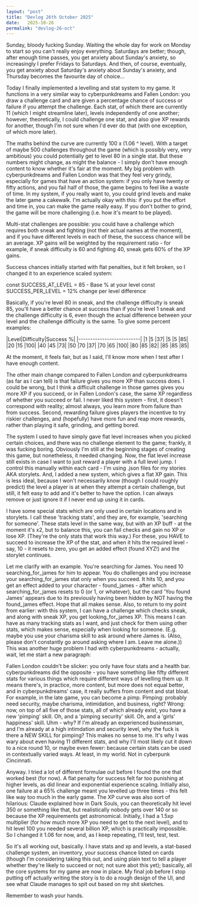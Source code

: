 ```yaml
---
layout: "post"
title: "Devlog 26th October 2025"
date:   2025-10-26
permalink: "devlog-26-oct"
---
```


Sunday, bloody fucking Sunday. Waiting the whole day for work on Monday to start so you can't really enjoy everything. Saturdays are better; though, after enough time passes, you get anxiety about Sunday's anxiety, so increasingly I prefer Fridays to Saturdays. And then, of course, eventually, you get anxiety about Saturday's anxiety about Sunday's anxiety, and Thursday becomes the favourite day of choice...

Today I finally implemented a levelling and stat system to my game. It functions in a very similar way to cyberpunkdreams and Fallen London: you draw a challenge card and are given a percentage chance of success or failure if you attempt the challenge. Each stat, of which there are currently 11 (which I might streamline later), levels independently of one another; however, theoretically, I could challenge one stat, and also give XP rewards for another, though I'm not sure when I'd ever do that (with one exception, of which more later).

The maths behind the curve are currently 100 x (1.06 ^ level). With a target of maybe 500 challenges throughout the game (which is possibly very, very ambitious) you could potentially get to level 80 in a single stat. But these numbers might change, as might the balance - I simply don't have enough content to know whether it's fair at the moment. My big problem with cyberpunkdreams and Fallen London was that they feel very grindy, especially for games that have an action system: if you only have twenty or fifty actions, and you fail half of those, the game begins to feel like a waste of time. In my system, if you really want to, you could grind levels and make the later game a cakewalk. I'm actually okay with this: if you put the effort and time in, you can make the game really easy. If you don't bother to grind, the game will be more challenging (i.e. how it's meant to be played).

Multi-stat challenges are possible: you could have a challenge which requires both sneak and fighting (not their actual names at the moment), and if you have different levels in each of these, the success chance will be an average. XP gains will be weighted by the requirement ratio - for example, if sneak difficulty is 60 and fighting 40, sneak gets 60% of the XP gains.

Success chances initially started with flat penalties, but it felt broken, so I changed it to an experience scaled system:

const SUCCESS_AT_LEVEL = 85 - Base % at your level
const SUCCESS_PER_LEVEL = 12% change per level difference

Basically, if you're level 80 in sneak, and the challenge difficulty is sneak 85, you'll have a better chance at success than if you're level 1 sneak and the challenge difficulty is 6, even though the actual difference between your level and the challenge difficulty is the same. To give some percent examples:

|Level|Difficulty|Success %|
|--------------------------|
|1      |5      |37|
|5      |5      |85|
|20     |15     |100|
|40     |45     |73|
|50     |70     |37|
|70     |65     |100|
|80     |85     |82|
|85     |85     |85|

At the moment, it feels fair, but as I said, I'll know more when I test after I have enough content.

The other main change compared to Fallen London and cyberpunkdreams (as far as I can tell) is that failure gives you more XP than success does. I could be wrong, but I think a difficult challenge in those games gives you more XP if you succeed, or in Fallen London's case, the same XP regardless of whether you succeed or fail. I never liked this system - first, it doesn't correspond with reality; almost always, you learn more from failure than from success. Second, rewarding failure gives players the incentive to try riskier challenges, and (hopefully) have more fun and reap more rewards, rather than playing it safe, grinding, and getting bored.

The system I used to have simply gave flat level increases when you picked certain choices, and there was no challenge element to the game; frankly, it was fucking boring. Obviously I'm still at the beginning stages of creating this game, but nonetheless, it needed changing. Now, the flat level increase still exists in case I want to just reward a player with a full level jump. I control this manually within each card - I'm using .json files for my stories AKA storylets. And, I added a new system, which gives a flat XP gain. This is less ideal, because I won't necessarily know (though I could roughly predict) the level a player is at when they attempt a certain challenge, but still, it felt easy to add and it's better to have the option. I can always remove or just ignore it if I never end up using it in cards.

I have some special stats which are only used in certain locations and in storylets. I call these 'tracking stats', and they are, for example, 'searching for someone'. These stats level in the same way, but with an XP buff - at the moment it's x2, but to balance this, you can fail checks and gain no XP or lose XP. (They're the only stats that work this way.) For these, you HAVE to succeed to increase the XP of the stat, and when it hits the required level - say, 10 - it resets to zero, you get an added effect (found XYZ!) and the storylet continues.

Let me clarify with an example. You're searching for James. You need 10 searching_for_james for him to appear. You do challenges and you increase your searching_for_james stat only when you succeed. It hits 10, and you get an effect added to your character - found_james - after which searching_for_james resets to 0 (or 1, or whatever), but the card 'You found James' appears due to its previously having been hidden by NOT having the found_james effect. Hope that all makes sense. Also, to return to my point from earlier: with this system, I can have a challenge which checks sneak, and along with sneak XP, you get looking_for_james XP. This means I can have as many tracking stats as I want, and just check for them using other stats, which makes sense, especially when looking for someone. (E.g. maybe you use your charisma skill to ask around where James is. (Also, please don't constantly go around asking where I am. Leave me alone.)) This was another huge problem I had with cyberpunkdreams - actually, wait, let me start a new paragraph:

Fallen London couldn't be slicker: you only have four stats and a health bar. cyberpunkdreams did the opposite - you have something like fifty different stats for various things which require different ways of levelling them up. It means there's, in practice, more content, but more does not equal better, and in cyberpunkdreams' case, it really suffers from content and stat bloat. For example, in the late game, you can become a pimp. Pimping: probably need security, maybe charisma, intimidation, and business, right? Wrong: now, on top of all five of those stats, all of which already exist, you have a new 'pimping' skill. Oh, and a 'pimping security' skill. Oh, and a 'girls' happiness' skill. Uhm - why? If I'm already an experienced businessman, and I'm already at a high intimdation and security level, why the fuck is there a NEW SKILL for pimping? This makes no sense to me. It's why I was wary about even having 11 different stats, and why I'll most likely cut it down to a nice round 10, or maybe even fewer: because certain stats can be used in contextually varied ways. At least, in my world. Not in cyberpunk Cincinnati.

Anyway. I tried a lot of different formulae out before I found the one that worked best (for now). A flat penalty for success felt far too punishing at higher levels, as did linear and exponential experience scaling. Initially also, one failure at a 65% challenge meant you levelled up three times - this felt like way too much in the early game. The XP curve was also sort of hilarious: Claude explained how in Dark Souls, you can theoretically hit level 350 or something like that, but realistically nobody gets over 140 or so because the XP requirements get astronomical. Initially, I had a 1.5xp multiplier (for how much more XP you need to get to the next level), and to hit level 100 you needed several billion XP, which is practically impossible. So I changed it 1.06 for now, and, as I keep repeating, I'll test, test, test.

So it's all working out, basically. I have stats and xp and levels, a stat-based challenge system, an inventory, your success chance listed on cards (though I'm considering taking this out, and using plain text to tell a player whether they're likely to succeed or not; not sure abot this yet); basically, all the core systems for my game are now in place. My final job before I stop putting off actually writing the story is to do a rough design of the UI, and see what Claude manages to spit out based on my shit sketches.

Remember to wash your hands.